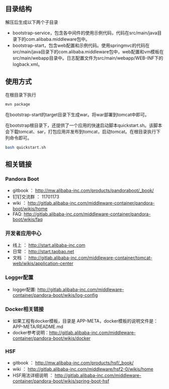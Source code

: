 
## 目录结构
解压后生成以下两个子目录

* bootstrap-service，包含各中间件的使用示例代码，代码在src/main/java目录下的com.alibaba.middleware包中。
* bootstrap-start，包含web配置和示例代码。使用springmvc的代码在src/main/java目录下的com.alibaba.middleware包中，web配置和vm模板在src/main/webapp目录中。日志配置文件为src/main/webapp/WEB-INF下的logback.xml。

## 使用方式
在根目录下执行

```sh
mvn package
```

在bootstrap-start的target目录下生成war。将war部署到tomcat中即可。

在bootstrap根目录下，还提供了一个应用的快速启动脚本quickstart.sh。该脚本会下载tomcat、sar，打包应用并发布到tomcat，启动tomcat。在根目录执行下列命令即可。

```sh
bash quickstart.sh
```

## 相关链接
### Pandora Boot
* gitbook ： http://mw.alibaba-inc.com/products/pandoraboot/_book/
* 钉钉交流群 ： 11701173
* wiki ： http://gitlab.alibaba-inc.com/middleware-container/pandora-boot/wikis/home
* FAQ: http://gitlab.alibaba-inc.com/middleware-container/pandora-boot/wikis/faq

### 开发者应用中心
* 线上 ： http://start.alibaba-inc.com
* 日常 ： http://start.taobao.net
* 文档 ： http://gitlab.alibaba-inc.com/middleware-container/tomcat-web/wikis/application-center

### Logger配置

* logger配置: http://gitlab.alibaba-inc.com/middleware-container/pandora-boot/wikis/log-config

### Docker相关链接
* 如果工程有docker模板，目录是 APP-META，docker模板的说明文件是：APP-META/README.md
* docker参考说明：http://gitlab.alibaba-inc.com/middleware-container/pandora-boot/wikis/docker

### HSF
* gitbook ： http://mw.alibaba-inc.com/products/hsf/_book/
* wiki ： http://gitlab.alibaba-inc.com/middleware/hsf2-0/wikis/home
* HSF用法详细说明 ： http://gitlab.alibaba-inc.com/middleware-container/pandora-boot/wikis/spring-boot-hsf